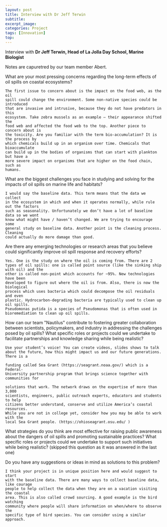 ```yaml
---
layout: post
title: Interview with Dr Jeff Terwin
subtitle: 
excerpt_image: 
categories: Project
tags: [Innovation]
top: 
---
```


Interview with **Dr Jeff Terwin, Head of La Jolla Day School, Marine Biologist**

Notes are capuretred by our team member Abert.



What are your most pressing concerns regarding the long-term
effects of oil spills on coastal ecosystems?

~~~
The first issue to concern about is the impact on the food web, as the oil
spill could change the environment. Some non-native species could be introduced
that are invasive and intrusive, because they do not have predators in this
ecosystem. Take zebra mussels as an example – their appearance shifted the
food web and affected the food web to the top. Another piece to concern about is
the toxicity. Are you familiar with the term bio-accumulation? It is the process by
which chemicals build up in an organism over time. Chemicals that bioaccumulate
can build up in the bodies of organisms that can start with plankton but have a
more severe impact on organisms that are higher on the food chain, such as
humans.
~~~

What are the biggest challenges you face in studying
and solving for the impacts of oil spills on marine life and habitats?

~~~
I would say the baseline data. This term means that the data we collect
in the ecosystem in which and when it operates normally, while rule out the factors
such as seasonality. Unfortunately we don’t have a lot of baseline data so we wont
know what might have / haven’t changed. We are trying to encourage some
general study on baseline data. Another point is the cleaning process. Cleaning
could actually do more damage than good.
~~~

Are there any emerging technologies or research areas
that you believe could significantly improve oil spill response and recovery
efforts?

~~~
Yes. One is the study on where the oil is coming from. There are 2
types of oil spills: one is called point source (like the sinking ship with oil) and the
other is called non-point which accounts for ~95%. New technologies have been
developed to figure out where the oil is from. Also, there is now the biological
process which uses bacteria which could decompose the oil residuals and even
plastic. Hydrocarbon-degrading bacteria are typically used to clean up oil spills.
Pseudomonas putida is a species of Pseudomonas that is often used in
bioremediation to clean up oil spills.
~~~


How can our team "Nautilus" contribute to
fostering greater collaboration between scientists, policymakers, and industry
in addressing the challenges posed by oil spills? What specific roles or projects
could we undertake to facilitate partnerships and knowledge sharing while
being realistic?

~~~
Use your student’s voice! You can create videos, slides shows to talk
about the future, how this might impact us and our future generations. There is a

funding called Sea Grant (https://seagrant.noaa.gov/) which is a Federal-
University partnership program that brings science together with communities for

solutions that work. The network draws on the expertise of more than 3,000
scientists, engineers, public outreach experts, educators and students to help
citizens better understand, conserve and utilize America’s coastal resources.
While you are not in college yet, consider how you may be able to work with the
local Sea Grant people. (https://ohioseagrant.osu.edu/ )
~~~

What strategies do you think are most effective for raising
public awareness about the dangers of oil spills and promoting sustainable
practices? What specific roles or projects could we undertake to support such
initiatives while being realistic?
(skipped this question as it was answered in the last one)


Do you have any suggestions or ideas in mind as solutions to this
problem?
~~~
I think your project is in unique position here and would suggest to start
with the baseline data. There are many ways to collect baseline data, like courage
people to help collect the data when they are on a vacation visiting the coastal
area. This is also called crowd sourcing. A good example is the bird watching
community where people will share information on when/where to observe the
specific type of bird species. You can consider using a similar approach.
~~~